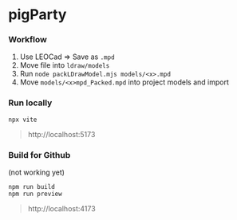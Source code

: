 # pigParty

### Workflow

1. Use LEOCad => Save as `.mpd`
2. Move file into `ldraw/models`
3. Run `node packLDrawModel.mjs models/<x>.mpd`
4. Move `models/<x>mpd_Packed.mpd` into project models and import

### Run locally
```
npx vite
```
> http://localhost:5173

### Build for Github
(not working yet)
```
npm run build
npm run preview
```

> http://localhost:4173

